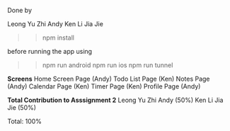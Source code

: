 
Done by

Leong Yu Zhi Andy
Ken Li Jia Jie

>> npm install
>>

before running the app using

>> npm run android
>> npm run ios
>> npm run tunnel
>>

**Screens**
Home Screen Page (Andy)
Todo List Page (Ken)
Notes Page (Andy)
Calendar Page (Ken)
Timer Page (Ken)
Profile Page (Andy)

**Total Contribution to Asssignment 2**
Leong Yu Zhi Andy (50%)
Ken Li Jia Jie (50%)

Total: 100%
